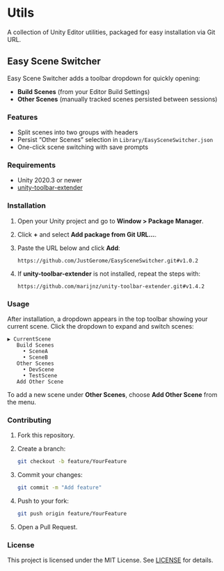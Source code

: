 # Utils

A collection of Unity Editor utilities, packaged for easy installation via Git URL.

## Easy Scene Switcher

Easy Scene Switcher adds a toolbar dropdown for quickly opening:

* **Build Scenes** (from your Editor Build Settings)
* **Other Scenes** (manually tracked scenes persisted between sessions)

### Features

* Split scenes into two groups with headers
* Persist “Other Scenes” selection in `Library/EasySceneSwitcher.json`
* One-click scene switching with save prompts

### Requirements

* Unity 2020.3 or newer
* [unity-toolbar-extender]([https://github.com/marijnz/unity-toolbar-extender/blob/master/package.json](https://github.com/marijnz/unity-toolbar-extender/tree/master))

### Installation

1. Open your Unity project and go to **Window > Package Manager**.

2. Click **+** and select **Add package from Git URL…**.

3. Paste the URL below and click **Add**:

   ```
   https://github.com/JustGerome/EasySceneSwitcher.git#v1.0.2
   ```

4. If **unity-toolbar-extender** is not installed, repeat the steps with:

   ```
   https://github.com/marijnz/unity-toolbar-extender.git#v1.4.2
   ```

### Usage

After installation, a dropdown appears in the top toolbar showing your current scene. Click the dropdown to expand and switch scenes:

```text
▶ CurrentScene
   Build Scenes
     • SceneA
     • SceneB
   Other Scenes
     • DevScene
     • TestScene
   Add Other Scene
```

To add a new scene under **Other Scenes**, choose **Add Other Scene** from the menu.

### Contributing

1. Fork this repository.
2. Create a branch:

   ```bash
   git checkout -b feature/YourFeature
   ```
3. Commit your changes:

   ```bash
   git commit -m "Add feature"
   ```
4. Push to your fork:

   ```bash
   git push origin feature/YourFeature
   ```
5. Open a Pull Request.

### License

This project is licensed under the MIT License. See [LICENSE](../LICENSE) for details.
